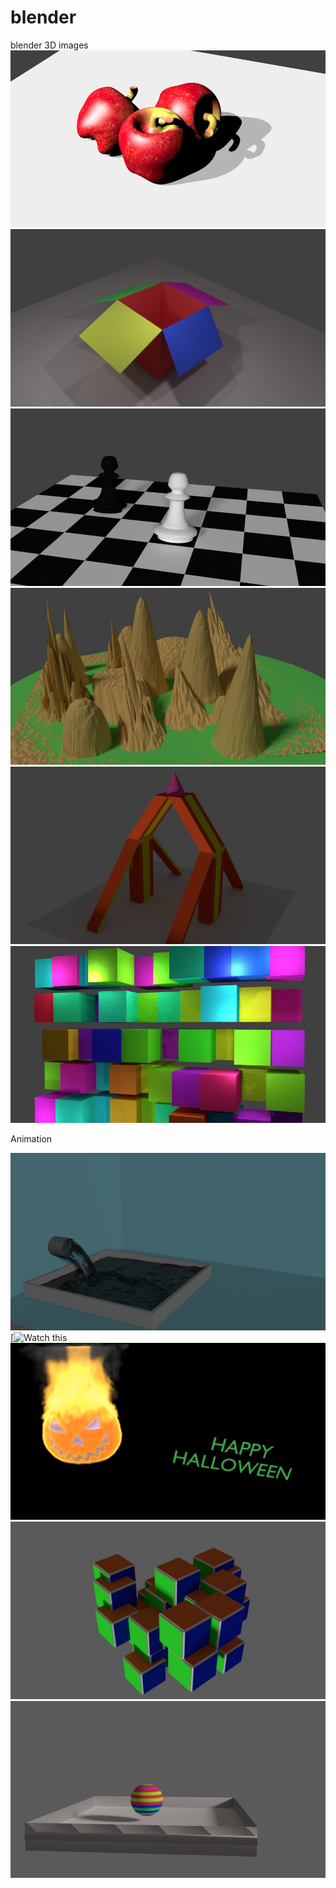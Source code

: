 # blender
blender 3D images
![](/images/apple.jpg)
![](/images/cartoon1.png)
![](/images/chess.jpg)
![](/images/landscape.jpg)
![](/images/mirror.jpg)
![](/images/randomizetransform1.jpg)

Animation

[![](/images/water.png)](https://youtu.be/g6wvx9H3BdM)
[![Watch this](https://youtu.be/g6wvx9H3BdM)
[![](/images/halloween.jpg)](https://youtu.be/fvJbgI1veM4)
[![](/images/cube.png)](https://youtu.be/a3AYM-34UJ8)
[![](/images/uvsphre.jpg)](https://youtu.be/AOBb0QF19pA)
